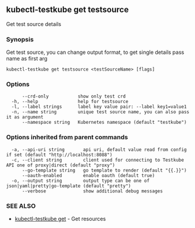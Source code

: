 ## kubectl-testkube get testsource

Get test source details

### Synopsis

Get test source, you can change output format, to get single details pass name as first arg

```
kubectl-testkube get testsource <testSourceName> [flags]
```

### Options

```
      --crd-only           show only test crd
  -h, --help               help for testsource
  -l, --label strings      label key value pair: --label key1=value1
  -n, --name string        unique test source name, you can also pass it as argument
      --namespace string   Kubernetes namespace (default "testkube")
```

### Options inherited from parent commands

```
  -a, --api-uri string       api uri, default value read from config if set (default "http://localhost:8088")
  -c, --client string        client used for connecting to Testkube API one of proxy|direct (default "proxy")
      --go-template string   go template to render (default "{{.}}")
      --oauth-enabled        enable oauth (default true)
  -o, --output string        output type can be one of json|yaml|pretty|go-template (default "pretty")
      --verbose              show additional debug messages
```

### SEE ALSO

* [kubectl-testkube get](kubectl-testkube_get.md)	 - Get resources


